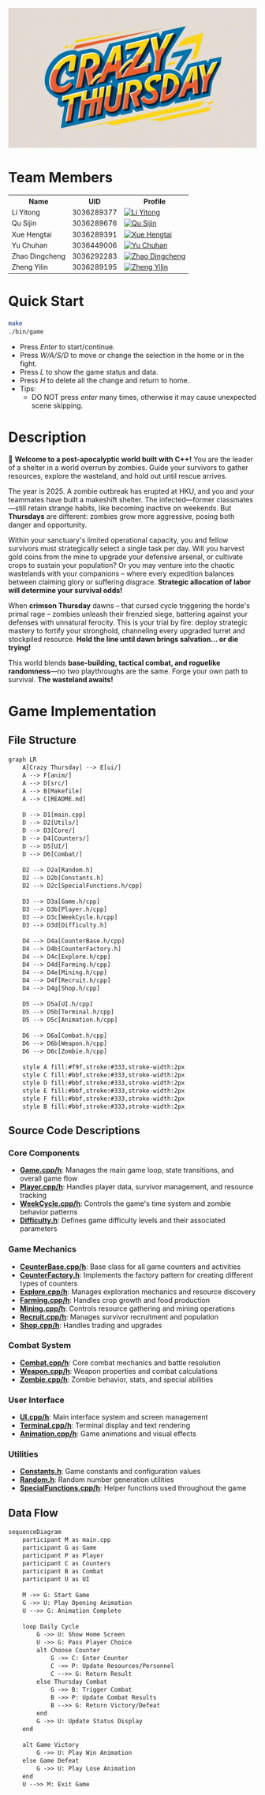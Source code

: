 ![Crazy Thursday Banner](./title.jpg)

# Team Members

<!-- markdownlint-disable MD033 -->

<table>
    <tbody>
        <tr>
            <th>Name</th>
            <th>UID</th>
            <th>Profile</th>
        </tr>
        <tr>
            <td>Li Yitong</td>
            <td>3036289377</td>
            <td><a href="https://github.com/Lyt060814"><img src="https://avatars.githubusercontent.com/Lyt060814" alt="Li Yitong" width=50></a></td>
        </tr>
        <tr>
            <td>Qu Sijin</td>
            <td>3036289676</td>
            <td><a href="https://github.com/Rosette2048"><img src="https://avatars.githubusercontent.com/Rosette2048" alt="Qu Sijin" width=50></a></td>
        </tr>
        <tr>
            <td>Xue Hengtai</td>
            <td>3036289391</td>
            <td><a href="https://github.com/R1card0xht"><img src="https://avatars.githubusercontent.com/R1card0xht" alt="Xue Hengtai" width=50></a></td>
        </tr>
        <tr>
            <td>Yu Chuhan</td>
            <td>3036449006</td>
            <td><a href="https://github.com/Yu-Chuhan"><img src="https://avatars.githubusercontent.com/Yu-Chuhan" alt="Yu Chuhan" width=50></a></td>
        </tr>
        <tr>
            <td>Zhao Dingcheng</td>
            <td>3036292283</td>
            <td><a href="https://github.com/sh0redry"><img src="https://avatars.githubusercontent.com/sh0redry" alt="Zhao Dingcheng" width=50></a></td>
        </tr>
        <tr>
            <td>Zheng Yilin</td>
            <td>3036289195</td>
            <td><a href="https://github.com/Yilinss27"><img src="https://avatars.githubusercontent.com/Yilinss27" alt="Zheng Yilin" width=50></a></td>
        </tr>
    </tbody>
</table>

<!-- markdownlint-enable MD033-->

# Quick Start

```bash
make
./bin/game
```

- Press *Enter* to start/continue.
- Press *W/A/S/D*  to move or change the selection in the home or in the fight.
- Press *L* to show the game status and data.
- Press *H* to delete all the change and return to home.
- Tips:
    - DO NOT press *enter* many times, otherwise it may cause unexpected scene skipping.

# Description

:wave: **Welcome to a post-apocalyptic world built with C++!** You are the leader of a shelter in a world overrun by zombies. Guide your survivors to gather resources, explore the wasteland, and hold out until rescue arrives.  

The year is 2025. A zombie outbreak has erupted at HKU, and you and your teammates have built a makeshift shelter. The infected—former classmates—still retain strange habits, like becoming inactive on weekends. But **Thursdays** are different: zombies grow more aggressive, posing both danger and opportunity.  

Within your sanctuary's limited operational capacity, you and fellow survivors must strategically select a single task per day. Will you harvest gold coins from the mine to upgrade your defensive arsenal, or cultivate crops to sustain your population? Or you may venture into the chaotic wastelands with your companions – where every expedition balances between claiming glory or suffering disgrace. **Strategic allocation of labor will determine your survival odds!**

When **crimson Thursday** dawns – that cursed cycle triggering the horde's primal rage – zombies unleash their frenzied siege, battering against your defenses with unnatural ferocity. This is your trial by fire: deploy strategic mastery to fortify your stronghold, channeling every upgraded turret and stockpiled resource. **Hold the line until dawn brings salvation... or die trying!**

This world blends **base-building, tactical combat, and roguelike randomness**—no two playthroughs are the same. Forge your own path to survival. **The wasteland awaits!**

# Game Implementation
## File Structure
```mermaid
graph LR
    A[Crazy Thursday] --> E[ui/]
    A --> F[anim/]
    A --> D[src/]
    A --> B[Makefile]
    A --> C[README.md]
    
    D --> D1[main.cpp]
    D --> D2[Utils/]
    D --> D3[Core/]
    D --> D4[Counters/]
    D --> D5[UI/]
    D --> D6[Combat/]
    
    D2 --> D2a[Random.h]
    D2 --> D2b[Constants.h]
    D2 --> D2c[SpecialFunctions.h/cpp]
    
    D3 --> D3a[Game.h/cpp]
    D3 --> D3b[Player.h/cpp]
    D3 --> D3c[WeekCycle.h/cpp]
    D3 --> D3d[Difficulty.h]
    
    D4 --> D4a[CounterBase.h/cpp]
    D4 --> D4b[CounterFactory.h]
    D4 --> D4c[Explore.h/cpp]
    D4 --> D4d[Farming.h/cpp]
    D4 --> D4e[Mining.h/cpp]
    D4 --> D4f[Recruit.h/cpp]
    D4 --> D4g[Shop.h/cpp]
    
    D5 --> D5a[UI.h/cpp]
    D5 --> D5b[Terminal.h/cpp]
    D5 --> D5c[Animation.h/cpp]
    
    D6 --> D6a[Combat.h/cpp]
    D6 --> D6b[Weapon.h/cpp]
    D6 --> D6c[Zombie.h/cpp]

    style A fill:#f9f,stroke:#333,stroke-width:2px
    style C fill:#bbf,stroke:#333,stroke-width:2px
    style D fill:#bbf,stroke:#333,stroke-width:2px
    style E fill:#bbf,stroke:#333,stroke-width:2px
    style F fill:#bbf,stroke:#333,stroke-width:2px
    style B fill:#bbf,stroke:#333,stroke-width:2px
```

## Source Code Descriptions

### Core Components
- **[Game.cpp/h](src/Core/Game.h)**: Manages the main game loop, state transitions, and overall game flow
- **[Player.cpp/h](src/Core/Player.h)**: Handles player data, survivor management, and resource tracking
- **[WeekCycle.cpp/h](src/Core/WeekCycle.h)**: Controls the game's time system and zombie behavior patterns
- **[Difficulty.h](src/Core/Difficulty.h)**: Defines game difficulty levels and their associated parameters

### Game Mechanics
- **[CounterBase.cpp/h](src/Counters/CounterBase.h)**: Base class for all game counters and activities
- **[CounterFactory.h](src/Counters/CounterFactory.h)**: Implements the factory pattern for creating different types of counters
- **[Explore.cpp/h](src/Counters/Explore.h)**: Manages exploration mechanics and resource discovery
- **[Farming.cpp/h](src/Counters/Farming.h)**: Handles crop growth and food production
- **[Mining.cpp/h](src/Counters/Mining.h)**: Controls resource gathering and mining operations
- **[Recruit.cpp/h](src/Counters/Recruit.h)**: Manages survivor recruitment and population
- **[Shop.cpp/h](src/Counters/Shop.h)**: Handles trading and upgrades

### Combat System
- **[Combat.cpp/h](src/Combat/Combat.h)**: Core combat mechanics and battle resolution
- **[Weapon.cpp/h](src/Combat/Weapon.h)**: Weapon properties and combat calculations
- **[Zombie.cpp/h](src/Combat/Zombie.h)**: Zombie behavior, stats, and special abilities

### User Interface
- **[UI.cpp/h](src/UI/UI.h)**: Main interface system and screen management
- **[Terminal.cpp/h](src/UI/Terminal.h)**: Terminal display and text rendering
- **[Animation.cpp/h](src/UI/Animation.h)**: Game animations and visual effects

### Utilities
- **[Constants.h](src/Utils/Constants.h)**: Game constants and configuration values
- **[Random.h](src/Utils/Random.h)**: Random number generation utilities
- **[SpecialFunctions.cpp/h](src/Utils/SpecialFunctions.h)**: Helper functions used throughout the game

## Data Flow
```mermaid
sequenceDiagram
    participant M as main.cpp
    participant G as Game
    participant P as Player
    participant C as Counters
    participant B as Combat
    participant U as UI
    
    M ->> G: Start Game
    G ->> U: Play Opening Animation
    U -->> G: Animation Complete
    
    loop Daily Cycle
        G ->> U: Show Home Screen
        U ->> G: Pass Player Choice
        alt Choose Counter
            G ->> C: Enter Counter
            C ->> P: Update Resources/Personnel
            C -->> G: Return Result
        else Thursday Combat
            G ->> B: Trigger Combat
            B ->> P: Update Combat Results
            B -->> G: Return Victory/Defeat
        end
        G ->> U: Update Status Display
    end
    
    alt Game Victory
        G ->> U: Play Win Animation
    else Game Defeat
        G ->> U: Play Lose Animation
    end
    U -->> M: Exit Game
```
